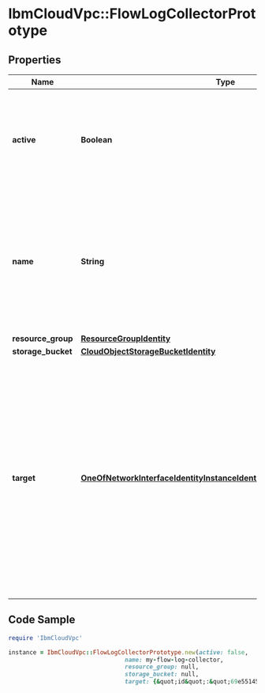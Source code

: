 # IbmCloudVpc::FlowLogCollectorPrototype

## Properties

Name | Type | Description | Notes
------------ | ------------- | ------------- | -------------
**active** | **Boolean** | Indicates whether this collector is active. If false, this collector is created in inactive mode. | [optional] [default to true]
**name** | **String** | The unique user-defined name for this flow log collector. If unspecified, the name will be a hyphenated list of randomly-selected words. | [optional] 
**resource_group** | [**ResourceGroupIdentity**](ResourceGroupIdentity.md) |  | [optional] 
**storage_bucket** | [**CloudObjectStorageBucketIdentity**](CloudObjectStorageBucketIdentity.md) |  | 
**target** | [**OneOfNetworkInterfaceIdentityInstanceIdentitySubnetIdentityVPCIdentity**](OneOfNetworkInterfaceIdentityInstanceIdentitySubnetIdentityVPCIdentity.md) | The target this collector is to collect flow logs for. If the target is an instance, subnet, or VPC, flow logs will not be collected for any network interfaces within the target that are themselves the target of a more specific flow log collector. | 

## Code Sample

```ruby
require 'IbmCloudVpc'

instance = IbmCloudVpc::FlowLogCollectorPrototype.new(active: false,
                                 name: my-flow-log-collector,
                                 resource_group: null,
                                 storage_bucket: null,
                                 target: {&quot;id&quot;:&quot;69e55145-cc7d-4d8e-9e1f-cc3fb60b1793&quot;})
```


